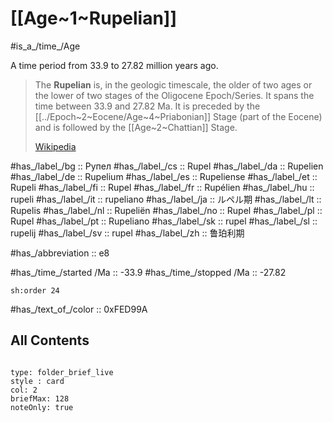 # [[Age~1~Rupelian]] 

#is_a_/time_/Age 
  
A time period from 33.9 to 27.82 million years ago. 

> The **Rupelian** is, in the geologic timescale, the older of two ages or the lower of two stages of the Oligocene Epoch/Series. It spans the time between 33.9 and 27.82 Ma. It is preceded by the [[../Epoch~2~Eocene/Age~4~Priabonian]] Stage (part of the Eocene) and is followed by the [[Age~2~Chattian]] Stage.
>
> [Wikipedia](https://en.wikipedia.org/wiki/Rupelian)

#has_/label_/bg  :: Рупел
#has_/label_/cs  :: Rupel
#has_/label_/da  :: Rupelien
#has_/label_/de  :: Rupelium
#has_/label_/es  :: Rupeliense
#has_/label_/et  :: Rupeli
#has_/label_/fi  :: Rupel
#has_/label_/fr  :: Rupélien
#has_/label_/hu  :: rupeli
#has_/label_/it  :: rupeliano
#has_/label_/ja  :: ルペル期
#has_/label_/lt  :: Rupelis
#has_/label_/nl  :: Rupeliën
#has_/label_/no  :: Rupel
#has_/label_/pl  :: Rupel
#has_/label_/pt  :: Rupeliano
#has_/label_/sk  :: rupel
#has_/label_/sl  :: rupelij
#has_/label_/sv  :: rupel
#has_/label_/zh  :: 鲁珀利期

#has_/abbreviation :: e8

#has_/time_/started /Ma :: -33.9
#has_/time_/stopped /Ma :: -27.82

    sh:order 24 

#has_/text_of_/color :: 0xFED99A

## All Contents

```folderv
```

```ccard
type: folder_brief_live
style : card
col: 2
briefMax: 128
noteOnly: true
```



